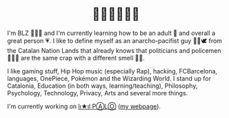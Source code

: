 <h1 align="center">👋🏼👋🏼👋🏼</h1>

I'm BLZ 👨🏻‍🏫 and I'm currently learning how to be an adult 🌱 and overall a great person 💗. I like to define myself as an anarcho-pacifist guy ✊🏽🕊️ from the Catalan Nation Lands that already knows that politicians and policemen 👮🏻‍♂️ are the same crap with a different smell 💩💩.

I like gaming stuff, Hip Hop music (especially Rap), hacking, FCBarcelona, languages, OnePiece, Pokémon and the Wizarding World. I stand up for Catalonia, Education (in both ways, learning/teaching), Philosophy, Psychology, Technology, Privacy, Arts and several more things.

I'm currently working on [lı★ıl PⒶLⓄ](https://github.com/mantekillah/palo) ([my webpage](https://mantekillah.github.io/palo)).

